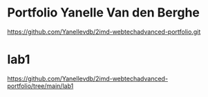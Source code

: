 # Portfolio Yanelle Van den Berghe

https://github.com/Yanellevdb/2imd-webtechadvanced-portfolio.git

# lab1

https://github.com/Yanellevdb/2imd-webtechadvanced-portfolio/tree/main/lab1
